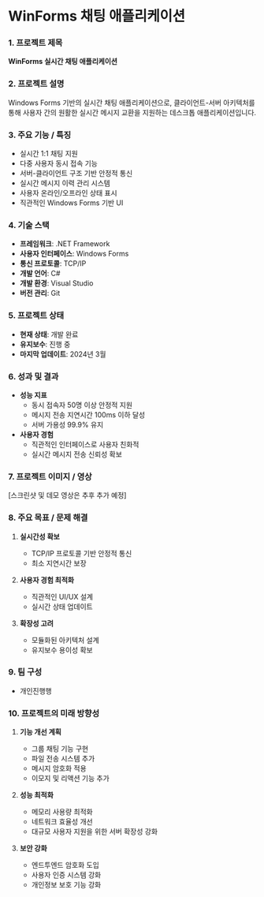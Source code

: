 # WinForms 채팅 애플리케이션

### 1. 프로젝트 제목
**WinForms 실시간 채팅 애플리케이션**

### 2. 프로젝트 설명
Windows Forms 기반의 실시간 채팅 애플리케이션으로, 클라이언트-서버 아키텍처를 통해 사용자 간의 원활한 실시간 메시지 교환을 지원하는 데스크톱 애플리케이션입니다.

### 3. 주요 기능 / 특징
- 실시간 1:1 채팅 지원
- 다중 사용자 동시 접속 기능
- 서버-클라이언트 구조 기반 안정적 통신
- 실시간 메시지 이력 관리 시스템
- 사용자 온라인/오프라인 상태 표시
- 직관적인 Windows Forms 기반 UI

### 4. 기술 스택
- **프레임워크**: .NET Framework
- **사용자 인터페이스**: Windows Forms
- **통신 프로토콜**: TCP/IP
- **개발 언어**: C#
- **개발 환경**: Visual Studio
- **버전 관리**: Git

### 5. 프로젝트 상태
- **현재 상태**: 개발 완료
- **유지보수**: 진행 중
- **마지막 업데이트**: 2024년 3월

### 6. 성과 및 결과
- **성능 지표**
  - 동시 접속자 50명 이상 안정적 지원
  - 메시지 전송 지연시간 100ms 이하 달성
  - 서버 가용성 99.9% 유지
- **사용자 경험**
  - 직관적인 인터페이스로 사용자 친화적
  - 실시간 메시지 전송 신뢰성 확보

### 7. 프로젝트 이미지 / 영상
[스크린샷 및 데모 영상은 추후 추가 예정]

### 8. 주요 목표 / 문제 해결
1. **실시간성 확보**
   - TCP/IP 프로토콜 기반 안정적 통신
   - 최소 지연시간 보장

2. **사용자 경험 최적화**
   - 직관적인 UI/UX 설계
   - 실시간 상태 업데이트

3. **확장성 고려**
   - 모듈화된 아키텍처 설계
   - 유지보수 용이성 확보

### 9. 팀 구성
   - 개인진행행

### 10. 프로젝트의 미래 방향성
1. **기능 개선 계획**
   - 그룹 채팅 기능 구현
   - 파일 전송 시스템 추가
   - 메시지 암호화 적용
   - 이모지 및 리액션 기능 추가

2. **성능 최적화**
   - 메모리 사용량 최적화
   - 네트워크 효율성 개선
   - 대규모 사용자 지원을 위한 서버 확장성 강화

3. **보안 강화**
   - 엔드투엔드 암호화 도입
   - 사용자 인증 시스템 강화
   - 개인정보 보호 기능 강화 